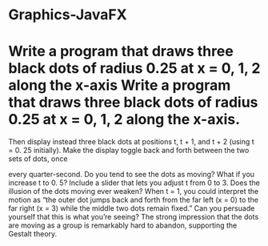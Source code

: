 # Graphics-JavaFX
# Write a program that draws three black dots of radius 0.25 at x = 0, 1, 2 along the x-axis Write a program that draws three black dots of radius 0.25 at x = 0, 1, 2 along the x-axis.
Then display instead three black dots at positions t, t + 1, and t + 2 (using t = 0. 25
initially). Make the display toggle back and forth between the two sets of dots, once

every quarter-second. Do you tend to see the dots as moving? What if you increase t to 0.
5? Include a slider that lets you adjust t from 0 to 3. Does the illusion of the dots moving
ever weaken? When t = 1, you could interpret the motion as “the outer dot jumps back
and forth from the far left (x = 0) to the far right (x = 3) while the middle two dots remain
fixed.” Can you persuade yourself that this is what you’re seeing? The strong impression
that the dots are moving as a group is remarkably hard to abandon, supporting the Gestalt
theory.
